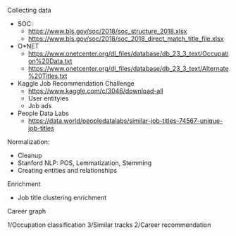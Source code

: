 Collecting data
- SOC:
    - https://www.bls.gov/soc/2018/soc_structure_2018.xlsx
    - https://www.bls.gov/soc/2018/soc_2018_direct_match_title_file.xlsx
- O*NET
    - https://www.onetcenter.org/dl_files/database/db_23_3_text/Occupation%20Data.txt
    - https://www.onetcenter.org/dl_files/database/db_23_3_text/Alternate%20Titles.txt
- Kaggle Job Recommendation Challenge
    - https://www.kaggle.com/c/3046/download-all
    - User entityies
    - Job ads
- People Data Labs
    - https://data.world/peopledatalabs/similar-job-titles-74567-unique-job-titles

Normalization:
- Cleanup
- Stanford NLP: POS, Lemmatization, Stemming
- Creating entities and relationships

Enrichment
- Job title clustering enrichment

Career graph

1/Occupation classification
3/Similar tracks
2/Career recommendation
